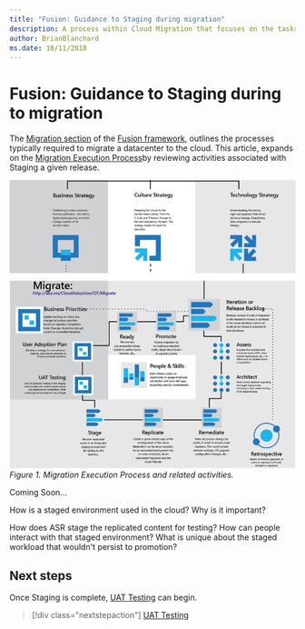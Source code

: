 ```yaml
---
title: "Fusion: Guidance to Staging during migration"
description: A process within Cloud Migration that focuses on the tasks of migrating workloads to the cloud
author: BrianBlanchard
ms.date: 10/11/2018
---
```


# Fusion: Guidance to Staging during to migration

The [Migration section](../overview.md) of the [Fusion framework](../../overview.md), outlines the processes typically required to migrate a datacenter to the cloud. This article, expands on the [Migration Execution Process](overview.md)by reviewing activities associated with Staging a given release.
  
![Migration Execution Process and related activities](../../_images/migration-execute.png)
*Figure 1. Migration Execution Process and related activities.*

Coming Soon...

How is a staged environment used in the cloud? Why is it important?

How does ASR stage the replicated content for testing? How can people interact with that staged environment? What is unique about the staged workload that wouldn't persist to promotion?

## Next steps

Once Staging is complete, [UAT Testing](uat-test.md) can begin.

> [!div class="nextstepaction"]
> [UAT Testing](uat-test.md)